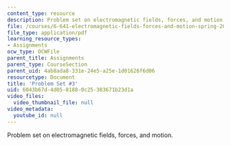 ```yaml
---
content_type: resource
description: Problem set on electromagnetic fields, forces, and motion.
file: /courses/6-641-electromagnetic-fields-forces-and-motion-spring-2009/6043b67d4d0581880c25383671b23d1a_MIT6_641s09_pset03.pdf
file_type: application/pdf
learning_resource_types:
- Assignments
ocw_type: OCWFile
parent_title: Assignments
parent_type: CourseSection
parent_uid: 4ab8ada8-331e-24e5-a25e-1d01626f6d06
resourcetype: Document
title: 'Problem Set #3'
uid: 6043b67d-4d05-8188-0c25-383671b23d1a
video_files:
  video_thumbnail_file: null
video_metadata:
  youtube_id: null
---
```

Problem set on electromagnetic fields, forces, and motion.

